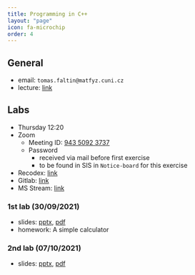 ```yaml
---
title: Programming in C++
layout: "page"
icon: fa-microchip
order: 4
---
```


## General
- email: `tomas.faltin@matfyz.cuni.cz`
- lecture: [link](https://www.ksi.mff.cuni.cz/teaching/nprg041-web/)

## Labs
- Thursday 12:20
- Zoom
  - Meeting ID: [943 5092 3737](https://cuni-cz.zoom.us/j/94350923737)
  - Password
    - received via mail before first exercise
	- to be found in SIS in `Notice-board` for this exercise
- Recodex: [link](https://recodex.mff.cuni.cz/)
- Gitlab: [link](https://gitlab.mff.cuni.cz/)
- MS Stream: [link](https://web.microsoftstream.com)

### 1st lab (30/09/2021)
- slides: [pptx](data/2021-22/cpp/ex01.pptx), [pdf](data/2021-22/cpp/ex01.pdf)
- homework: A simple calculator

### 2nd lab (07/10/2021)
- slides: [pptx](data/2021-22/cpp/ex02.pptx), [pdf](data/2021-22/cpp/ex02.pdf)


